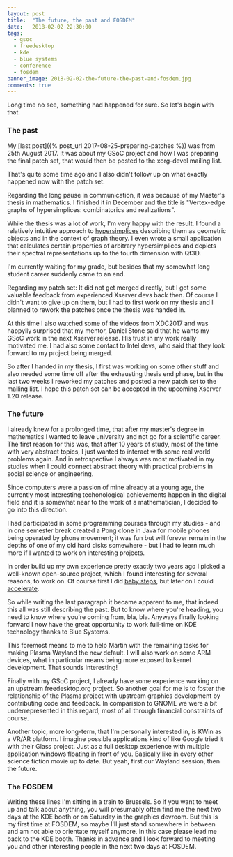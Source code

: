 ```yaml
---
layout: post
title:  "The future, the past and FOSDEM"
date:   2018-02-02 22:30:00
tags:
  - gsoc
  - freedesktop
  - kde
  - blue systems
  - conference
  - fosdem
banner_image: 2018-02-02-the-future-the-past-and-fosdem.jpg
comments: true
---
```

Long time no see, something had happened for sure. So let's begin with that.

### The past
My [last post]({% post_url 2017-08-25-preparing-patches %}) was from 25th August 2017. It was about my GSoC project and how I was preparing the final patch set, that would then be posted to the xorg-devel mailing list.

That's quite some time ago and I also didn't follow up on what exactly happened now with the patch set.

Regarding the long pause in communication, it was because of my Master's thesis in mathematics. I finished it in December and the title is "Vertex-edge graphs of hypersimplices: combinatorics and realizations".

While the thesis was a lot of work, I'm very happy with the result. I found a relatively intuitive approach to [hypersimplices][wiki-hypersimplex] describing them as geometric objects and in the context of graph theory. I even wrote a small application that calculates certain properties of arbitrary hypersimplices and depicts their spectral representations up to the fourth dimension with Qt3D.

I'm currently waiting for my grade, but besides that my somewhat long student career suddenly came to an end.

Regarding my patch set: It did not get merged directly, but I got some valuable feedback from experienced Xserver devs back then. Of course I didn't want to give up on them, but I had to first work on my thesis and I planned to rework the patches once the thesis was handed in.

At this time I also watched some of the videos from XDC2017 and was happyily surprised that my mentor, Daniel Stone said that he wants my GSoC work in the next Xserver release. His trust in my work really motivated me. I had also some contact to Intel devs, who said that they look forward to my project being merged.

So after I handed in my thesis, I first was working on some other stuff and also needed some time off after the exhausting thesis end phase, but in the last two weeks I reworked my patches and posted a new patch set to the mailing list. I hope this patch set can be accepted in the upcoming Xserver 1.20 release.

### The future
I already knew for a prolonged time, that after my master's degree in mathematics I wanted to leave university and not go for a scientific career. The first reason for this was, that after 10 years of study, most of the time with very abstract topics, I just wanted to interact with some real world problems again. And in retrospective I always was most motivated in my studies when I could connect abstract theory with practical problems in social science or engineering.

Since computers were a passion of mine already at a young age, the currently most interesting techonological achievements happen in the digital field and it is somewhat near to the work of a mathematician, I decided to go into this direction.

I had participated in some programming courses through my studies - and in one semester break created a Pong clone in Java for mobile phones being operated by phone movement; it was fun but will forever remain in the depths of one of my old hard disks somewhere - but I had to learn much more if I wanted to work on interesting projects.

In order build up my own experience pretty exactly two years ago I picked a well-known open-source project, which I found interesting for several reasons, to work on. Of course first I did [baby steps][dolphin-hidden-files-patch], but later on I could [accelerate][ams-patch].

So while writing the last paragraph it became apparent to me, that indeed this all was still describing the past. But to know where you're heading, you need to know where you're coming from, bla, bla. Anyways finally looking forward I now have the great opportunity to work full-time on KDE technology thanks to Blue Systems.

This foremost means to me to help Martin with the remaining tasks for making Plasma Wayland the new default. I will also work on some ARM devices, what in particular means being more exposed to kernel development. That sounds interesting!

Finally with my GSoC project, I already have some experience working on an upstream freedesktop.org project. So another goal for me is to foster the relationship of the Plasma project with upstream graphics development by contributing code and feedback. In comparision to GNOME we were a bit underrepresented in this regard, most of all through financial constraints of course.

Another topic, more long-term, that I'm personally interested in, is KWin as a VR/AR platform. I imagine possible applications kind of like Google tried it with their Glass project. Just as a full desktop experience with multiple application windows floating in front of you. Basically like in every other science fiction movie up to date. But yeah, first our Wayland session, then the future.

### The FOSDEM
Writing these lines I'm sitting in a train to Brussels. So if you want to meet up and talk about anything, you will presumably often find me the next two days at the KDE booth or on Saturday in the graphics devroom. But this is my first time at FOSDEM, so maybe I'll just stand somewhere in between and am not able to orientate myself anymore. In this case please lead me back to the KDE booth. Thanks in advance and I look forward to meeting you and other interesting people in the next two days at FOSDEM.

[wiki-hypersimplex]: https://en.wikipedia.org/wiki/Hypersimplex
[dolphin-hidden-files-patch]: https://git.reviewboard.kde.org/r/125094/
[ams-patch]: https://phabricator.kde.org/D2370
